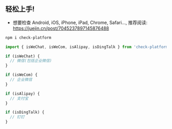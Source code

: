 ## 轻松上手!

- 想要检查 Android, iOS, iPhone, iPad, Chrome, Safari..., 推荐阅读: https://juejin.cn/post/7045237897145876488

```bash
npm i check-platform
```

```ts
import { isWeChat, isWeCom, isAlipay, isDingTalk } from 'check-platform';

if (isWeChat) {
  // 微信(包括企业微信)
}

if (isWeCom) {
  // 企业微信
}

if (isAlipay) {
  // 支付宝
}

if (isDingTalk) {
  // 钉钉
}
```
